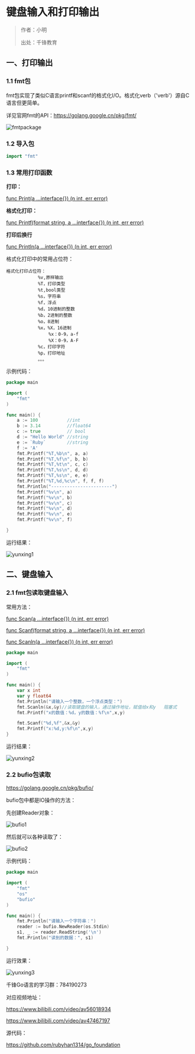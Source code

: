 # 键盘输入和打印输出

>作者：小明
>
>出处：千锋教育

## 一、打印输出

### 1.1 fmt包

fmt包实现了类似C语言printf和scanf的格式化I/O。格式化verb（'verb'）源自C语言但更简单。

详见官网fmt的API：https://golang.google.cn/pkg/fmt/

![fmtpackage](img/fmtpackage.png)



### 1.2 导入包

```go
import "fmt"
```



### 1.3 常用打印函数

**打印：**

[func Print(a ...interface{}) (n int, err error)](https://golang.google.cn/pkg/fmt/#Print)

**格式化打印：**

[func Printf(format string, a ...interface{}) (n int, err error)](https://golang.google.cn/pkg/fmt/#Printf)

**打印后换行**

[func Println(a ...interface{}) (n int, err error)](https://golang.google.cn/pkg/fmt/#Println)



格式化打印中的常用占位符：

```
格式化打印占位符：
			%v,原样输出
			%T，打印类型
			%t,bool类型
			%s，字符串
			%f，浮点
			%d，10进制的整数
			%b，2进制的整数
			%o，8进制
			%x，%X，16进制
				%x：0-9，a-f
				%X：0-9，A-F
			%c，打印字符
			%p，打印地址
			。。。
```

示例代码：

```go
package main

import (
	"fmt"
)

func main() {
	a := 100           //int
	b := 3.14          //float64
	c := true          // bool
	d := "Hello World" //string
	e := `Ruby`        //string
	f := 'A'
	fmt.Printf("%T,%b\n", a, a)
	fmt.Printf("%T,%f\n", b, b)
	fmt.Printf("%T,%t\n", c, c)
	fmt.Printf("%T,%s\n", d, d)
	fmt.Printf("%T,%s\n", e, e)
	fmt.Printf("%T,%d,%c\n", f, f, f)
	fmt.Println("-----------------------")
	fmt.Printf("%v\n", a)
	fmt.Printf("%v\n", b)
	fmt.Printf("%v\n", c)
	fmt.Printf("%v\n", d)
	fmt.Printf("%v\n", e)
	fmt.Printf("%v\n", f)

}

```



运行结果：

![yunxing1](img/yunxing1.png)



## 二、键盘输入

### 2.1 fmt包读取键盘输入

常用方法：

[func Scan(a ...interface{}) (n int, err error)](https://golang.google.cn/pkg/fmt/#Scan)

[func Scanf(format string, a ...interface{}) (n int, err error)](https://golang.google.cn/pkg/fmt/#Scanf)

[func Scanln(a ...interface{}) (n int, err error)](https://golang.google.cn/pkg/fmt/#Scanln)



```go
package main

import (
	"fmt"
)

func main() {
	var x int
	var y float64
	fmt.Println("请输入一个整数，一个浮点类型：")
	fmt.Scanln(&x,&y)//读取键盘的输入，通过操作地址，赋值给x和y   阻塞式
	fmt.Printf("x的数值：%d，y的数值：%f\n",x,y)

	fmt.Scanf("%d,%f",&x,&y)
	fmt.Printf("x:%d,y:%f\n",x,y)
}
```

运行结果：

![yunxing2](img/yunxing2.png)



### 2.2 bufio包读取

https://golang.google.cn/pkg/bufio/



bufio包中都是IO操作的方法：

先创建Reader对象：

![bufio1](img/bufio1.png)



然后就可以各种读取了：

![bufio2](img/bufio2.png)



示例代码：

```go
package main

import (
	"fmt"
	"os"
	"bufio"
)

func main() {
	fmt.Println("请输入一个字符串：")
	reader := bufio.NewReader(os.Stdin)
	s1, _ := reader.ReadString('\n')
	fmt.Println("读到的数据：", s1)

}
```

运行效果：

![yunxing3](img/yunxing3.png)



千锋Go语言的学习群：784190273

对应视频地址：

https://www.bilibili.com/video/av56018934

https://www.bilibili.com/video/av47467197

源代码：

https://github.com/rubyhan1314/go_foundation